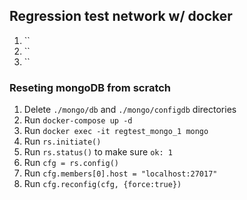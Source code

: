 ## Regression test network w/ docker

1. ``
2. ``
3. ``

### Reseting mongoDB from scratch
1. Delete `./mongo/db` and `./mongo/configdb` directories
2. Run `docker-compose up -d`
3. Run `docker exec -it regtest_mongo_1 mongo`
4. Run `rs.initiate()`
5. Run `rs.status()` to make sure `ok: 1`
6. Run `cfg = rs.config()`
7. Run `cfg.members[0].host = "localhost:27017"`
8. Run `cfg.reconfig(cfg, {force:true})`
